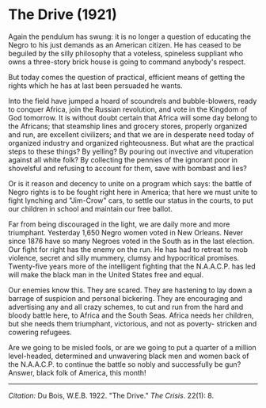 # The Drive (1921)

Again the pendulum has swung: it is no longer a question of educating the Negro to his just demands as an American citizen. He has ceased to be beguiled by the silly philosophy that a voteless, spineless suppliant who owns a three-story brick house is going to command anybody's respect.

But today comes the question of practical, efficient means of getting the rights which he has at last been persuaded he wants.

Into the field have jumped a hoard of scoundrels and bubble-blowers, ready to conquer Africa, join the Russian revolution, and vote in the Kingdom of God tomorrow. It is without doubt certain that Africa will some day belong to the Africans; that steamship lines and grocery stores, properly organized and run, are excellent civilizers; and that we are in desperate need today of organized industry and organized righteousness. But what are the practical steps to these things? By yelling? By pouring out invective and vituperation against all white folk? By collecting the pennies of the ignorant poor in shovelsful and refusing to account for them, save with bombast and lies?

Or is it reason and decency to unite on a program which says: the battle of Negro rights is to be fought right here in America; that here we must unite to fight lynching and "Jim-Crow" cars, to settle our status in the courts, to put our children in school and maintain our free ballot.

Far from being discouraged in the light, we are daily more and more triumphant. Yesterday 1,650 Negro women voted in New Orleans. Never since 1876 have so many Negroes voted in the South as in the last election. Our fight for right has the enemy on the run. He has had to retreat to mob violence, secret and silly mummery, clumsy and hypocritical promises. Twenty-five years more of the intelligent fighting that the N.A.A.C.P. has led will make the black man in the United States free and equal.

Our enemies know this. They are scared. They are hastening to lay down a barrage of suspicion and personal bickering. They are encouraging and advertising any and all crazy schemes, to cut and run from the hard and bloody battle here, to Africa and the South Seas. Africa needs her children, but she needs them triumphant, victorious, and not as poverty-
stricken and cowering refugees.

Are we going to be misled fools, or are we going to put a quarter of a million level-headed, determined and unwavering black men and women back of the N.A.A.C.P. to continue the battle so nobly and successfully be­ gun? Answer, black folk of America, this month!


______________
*Citation:* Du Bois, W.E.B. 1922. "The Drive." *The Crisis*. 22(1): 8.